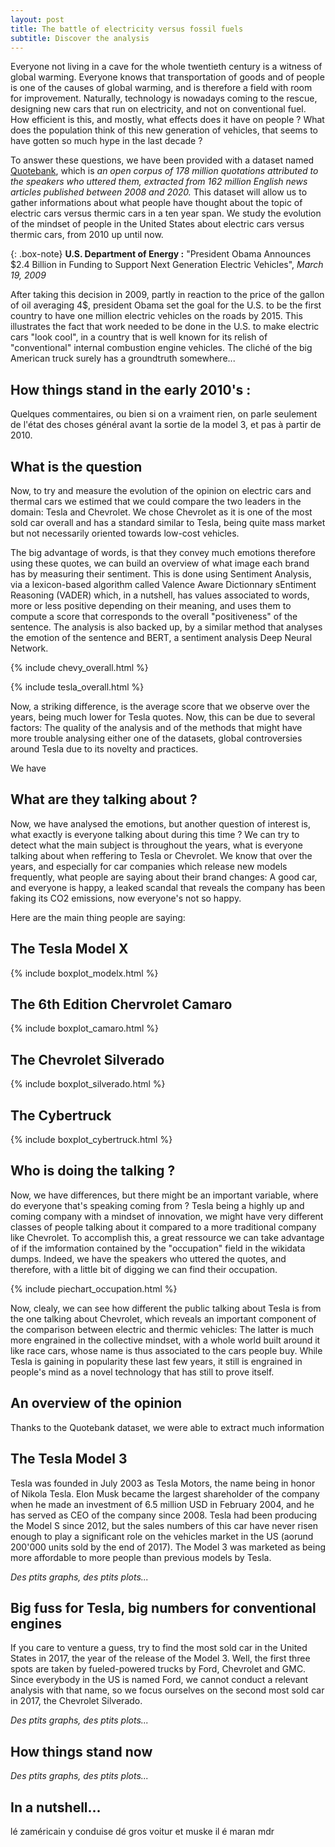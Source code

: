 ```yaml
---
layout: post
title: The battle of electricity versus fossil fuels
subtitle: Discover the analysis 
---
```


Everyone not living in a cave for the whole twentieth century is a witness of global warming. Everyone knows that transportation of goods and of people is one of the causes of global warming, and is therefore a field with room for improvement. Naturally, technology is nowadays coming to the rescue, designing new cars that run on electricity, and not on conventional fuel. How efficient is this, and mostly, what effects does it have on people ? What does the population think of this new generation of vehicles, that seems to have gotten so much hype in the last decade ? 

To answer these questions, we have been provided with a dataset named [Quotebank](https://dlab.epfl.ch/people/west/pub/Vaucher-Spitz-Catasta-West_WSDM-21.pdf), which is _an open corpus of 178 million quotations attributed to the speakers who uttered them, extracted from 162 million English news articles published between 2008 and 2020._ This dataset will allow us to gather informations about what people have thought about the topic of electric cars versus thermic cars in a ten year span. We study the evolution of the mindset of people in the United States about electric cars versus thermic cars, from 2010 up until now. 

{: .box-note}
**U.S. Department of Energy :** "President Obama Announces $2.4 Billion in Funding to Support Next Generation Electric Vehicles", _March 19, 2009_

After taking this decision in 2009, partly in reaction to the price of the gallon of oil averaging 4$, president Obama set the goal for the U.S. to be the first country to have one million electric vehicles on the roads by 2015. This illustrates the fact that work needed to be done in the U.S. to make electric cars "look cool", in a country that is well known for its relish of "conventional" internal combustion engine vehicles. The cliché of the big American truck surely has a groundtruth somewhere...

## How things stand in the early 2010's :
Quelques commentaires, ou bien si on a vraiment rien, on parle seulement de l'état des choses général avant la sortie de la model 3, et pas à partir de 2010.

## What is the question 

Now, to try and measure the evolution of the opinion on electric cars and thermal cars we estimed that we could compare the two leaders in the domain: Tesla and Chevrolet. We chose Chevrolet as it is one of the most sold car overall and has a standard similar to Tesla, being quite mass market but not necessarily oriented towards low-cost vehicles. 

The big advantage of words, is that they convey much emotions therefore using these quotes, we can build an overview of what image each brand has by measuring their sentiment. This is done using Sentiment Analysis, via a lexicon-based algorithm called Valence Aware Dictionnary sEntiment Reasoning (VADER) which, in a nutshell, has values associated to words, more or less positive depending on their meaning, and uses them to compute a score that corresponds to the overall "positiveness" of the sentence. The analysis is also backed up, by a similar method that analyses the emotion of the sentence and BERT, a sentiment analysis Deep Neural Network.

{% include chevy_overall.html %}

{% include tesla_overall.html %}

Now, a striking difference, is the average score that we observe over the years, being much lower for Tesla quotes. Now, this can be due to several factors: The quality of the analysis and of the methods that might have more trouble analysing either one of the datasets, global controversies around Tesla due to its novelty and practices.  

We have 

## What are they talking about ? 

Now, we have analysed the emotions, but another question of interest is, what exactly is everyone talking about during this time ? We can try to detect what the main subject is throughout the years, what is everyone talking about when reffering to Tesla or Chevrolet. We know that over the years, and especially for car companies which release new models frequently, what people are saying about their brand changes: A good car, and everyone is happy, a leaked scandal that reveals the company has been faking its CO2 emissions, now everyone's not so happy. 

Here are the main thing people are saying:

## The Tesla Model X

{% include boxplot_modelx.html %}

## The 6th Edition Chervrolet Camaro

{% include boxplot_camaro.html %}

## The Chevrolet Silverado

{% include boxplot_silverado.html %}

## The Cybertruck 

{% include boxplot_cybertruck.html %}

## Who is doing the talking ? 

Now, we have differences, but there might be an important variable, where do everyone that's speaking coming from ? Tesla being a highly up and coming company with a mindset of innovation, we might have very different classes of people talking about it compared to a more traditional company like Chevrolet. To accomplish this, a great ressource we can take advantage of if the imformation contained by the "occupation" field in the wikidata dumps. Indeed, we have the speakers who uttered the quotes, and therefore, with a little bit of digging we can find their occupation.

{% include piechart_occupation.html %}

Now, clealy, we can see how different the public talking about Tesla is from the one talking about Chevrolet, which reveals an important component of the comparison between electric and thermic vehicles: The latter is much more engrained in the collective mindset, with a whole world built around it like race cars, whose name is thus associated to the cars people buy. While Tesla is gaining in popularity these last few years, it still is engrained in people's mind as a novel technology that has still to prove itself. 

## An overview of the opinion

Thanks to the Quotebank dataset, we were able to extract much information

## The Tesla Model 3
Tesla was founded in July 2003 as Tesla Motors, the name being in honor of Nikola Tesla. Elon Musk became the largest shareholder of the company when he made an investment of 6.5 million USD in February 2004, and he has served as CEO of the company since 2008. Tesla had been producing the Model S since 2012, but the sales numbers of this car have never risen enough to play a significant role on the vehicles market in the US (aorund 200'000 units sold by the end of 2017). The Model 3 was marketed as being more affordable to more people than previous models by Tesla. 

_Des ptits graphs, des ptits plots..._

## Big fuss for Tesla, big numbers for conventional engines
If you care to venture a guess, try to find the most sold car in the United States in 2017, the year of the release of the Model 3. Well, the first three spots are taken by fueled-powered trucks by Ford, Chevrolet and GMC. Since everybody in the US is named Ford, we cannot conduct a relevant analysis with that name, so we focus ourselves on the second most sold car in 2017, the Chevrolet Silverado.

_Des ptits graphs, des ptits plots..._

## How things stand now
_Des ptits graphs, des ptits plots..._

## In a nutshell...
lé zaméricain y conduise dé gros voitur et muske il é maran mdr


